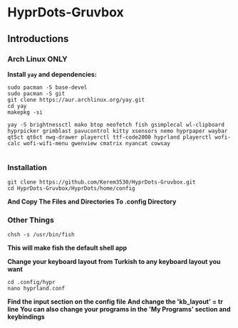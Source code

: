 # HyprDots-Gruvbox

## Introductions

### Arch Linux ONLY

**Install `yay` and dependencies:**

```
sudo pacman -S base-devel
sudo pacman -S git
git clone https://aur.archlinux.org/yay.git
cd yay
makepkg -si

yay -S brightnessctl mako btop neofetch fish gsimplecal wl-clipboard hyprpicker grimblast pavucontrol kitty xsensors nemo hyprpaper waybar qt5ct qt6ct nwg-drawer playerctl ttf-code2000 hyprland playerctl wofi-calc wofi-wifi-menu gwenview cmatrix nyancat cowsay 


```

### Installation
```
git clone https://github.com/Kerem3530/HyprDots-Gruvbox.git
cd HyprDots-Gruvbox/HyprDots/home/config
```

**And Copy The Files and Directories To .config Directory**

### Other Things
```
chsh -s /usr/bin/fish
```
**This will make fish the default shell app**

**Change your keyboard layout from Turkish to any keyboard layout you want**

```
cd .config/hypr
nano hyprland.conf
```

**Find the input section on the config file**
**And change the 'kb_layout' = tr line**
**You can also change your programs in the 'My Programs' section and keybindings**

